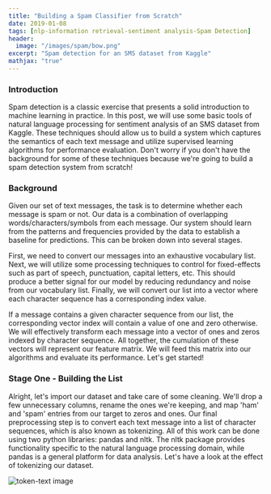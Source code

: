 ```yaml
---
title: "Building a Spam Classifier from Scratch"
date: 2019-01-08
tags: [nlp-information retrieval-sentiment analysis-Spam Detection]
header:
  image: "/images/spam/bow.png"
excerpt: "Spam detection for an SMS dataset from Kaggle"
mathjax: "true"
---
```

### Introduction

Spam detection is a classic exercise that presents a solid introduction to machine learning in practice. In this post, we will use some basic tools of natural language processing for sentiment analysis of an SMS dataset from Kaggle. These techniques should allow us to build a system which captures the semantics of each text message and utilize supervised learning algorithms for performance evaluation. Don't worry if you don't have the background for some of these techniques because we're going to build a spam detection system from scratch!

### Background

Given our set of text messages, the task is to determine whether each message is spam or not.
Our data is a combination of overlapping words/characters/symbols from each message. Our system should learn from the patterns and frequencies provided by the data to establish a baseline for predictions. This can be broken down into several stages.

First, we need to convert our messages into an exhaustive vocabulary list. Next, we will utilize some processing techniques to control for fixed-effects such as part of speech, punctuation, capital letters, etc. This should produce a better signal for our model by reducing redundancy and noise from our vocabulary list. Finally, we will convert our list into a vector where each character sequence has a corresponding index value.

If a message contains a given character sequence from our list, the corresponding vector index will contain a value of one and zero otherwise. We will effectively transform each message into a vector of ones and zeros indexed by character sequence. All together, the cumulation of these vectors will represent our feature matrix. We will feed this matrix into our algorithms and evaluate its performance. Let's get started!


### Stage One - Building the List

Alright, let's import our dataset and take care of some cleaning. We'll drop a few unnecessary columns, rename the ones we're keeping, and map 'ham' and 'spam' entries from our target to zeros and ones. Our final preprocessing step is to convert each text message into a list of character sequences, which is also known as tokenizing. All of this work can be done using two python libraries: pandas and nltk. The nltk package provides functionality specific to the natural language processing domain, while pandas is a general platform for data analysis. Let's have a look at the effect of tokenizing our dataset.

![token-text image](https://l0rdm0rd.github.io/images/spam/token-text.png "Tokenized Text")
